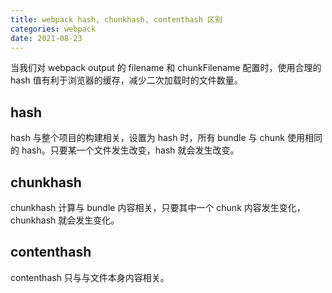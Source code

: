 ```yaml
---
title: webpack hash, chunkhash, contenthash 区别
categories: webpack
date: 2021-08-23
---
```


当我们对 webpack output 的 filename 和 chunkFilename 配置时，使用合理的 hash 值有利于浏览器的缓存，减少二次加载时的文件数量。

<!-- more -->

## hash

hash 与整个项目的构建相关，设置为 hash 时，所有 bundle 与 chunk 使用相同的 hash。只要某一个文件发生改变，hash 就会发生改变。

## chunkhash

chunkhash 计算与 bundle 内容相关，只要其中一个 chunk 内容发生变化，chunkhash 就会发生变化。

## contenthash

contenthash 只与与文件本身内容相关。
